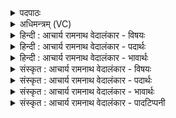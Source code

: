 <details><summary>पदपाठः</summary>

व꣣य꣢म्। उ꣣। त्वा꣢म्। अ꣣पूर्व्य। अ। पूर्व्य। स्थूर꣢म्। न। कत्। चि꣣त्। भ꣡र꣢꣯न्तः। अ꣣वस्य꣡वः꣢। व꣡ज्रि꣢꣯न्। चि꣣त्र꣢म्। ह꣣वामहे। ४०८।
</details>

<details><summary>अधिमन्त्रम् (VC)</summary>

- इन्द्रः
- सौभरि: काण्व:
- ककुप्
- ऋषभः
- ऐन्द्रं काण्डम्
</details>

<details><summary>हिन्दी : आचार्य रामनाथ वेदालंकार - विषयः</summary>

अगले मन्त्र में परमेश्वर, आचार्य वा वैद्य का आह्वान किया गया है।
</details>

<details><summary>हिन्दी : आचार्य रामनाथ वेदालंकार - पदार्थः</summary>

पदार्थान्वयभाषाः -  हे (अपूर्व्य) अपूर्व गुण-कर्म-स्वभाववाले, (वज्रिन्) शस्त्रधारी के समान दोषनाशक परमेश्वर आचार्य वा वैद्यराज ! (कच्चित्) किसी (स्थूरं न) स्थूल गढ़े आदि के समान (स्थूरम्) मन, चक्षु आदि के स्थूल छिद्र को (भरन्तः) भरना चाहते हुए (अवस्यवः) रक्षा के इच्छुक (वयम्) हम (चित्रम्) पूज्य (त्वाम्) आपको (हवामहे) पुकारते हैं ॥१०॥ इस मन्त्र में श्लिष्टोपमालङ्कार है ॥१०॥
</details>

<details><summary>हिन्दी : आचार्य रामनाथ वेदालंकार - भावार्थः</summary>

भावार्थभाषाः -  जैसे विशाल निर्जल अन्धे कुएँ आदि को भरना चाहते हुए लोग सहायक मित्रों को बुलाते हैं, वैसे ही मन, चक्षु आदियों के रोगरूप या अशक्तिरूप छिद्र को भरने के लिए परमेश्वर, आचार्य वा वैद्य की सहायता पानी चाहिए ॥१०॥ इस दशति में इन्द्र का महत्त्व वर्णित होने से, उसकी स्तुति होने से, उसका आह्वान होने से और उससे बल-धन आदि की याचना होने से तथा इन्द्र नाम से राजा, आचार्य, वैद्य आदि के भी कर्तव्य का वर्णन होने से इस दशति के विषय की पूर्व दशति के विषय के साथ संगति है ॥ पञ्चम प्रपाठक में प्रथम अर्ध की द्वितीय दशति समाप्त ॥ चतुर्थ अध्याय में छठा खण्ड समाप्त ॥
</details>

<details><summary>संस्कृत : आचार्य रामनाथ वेदालंकार - विषयः</summary>

अथ परमेश्वर आचार्यो भिषग् वाऽऽहूयते।
</details>

<details><summary>संस्कृत : आचार्य रामनाथ वेदालंकार - पदार्थः</summary>

पदार्थान्वयभाषाः -  हे (अपूर्व्य२) अपूर्वगुणकर्मस्वभाव, (वज्रिन्) शस्त्रधर इव दोषनाशक परमेश, आचार्य, भिषग् वा ! (कच्चित्) किमपि (स्थूरं३ न) स्थूलं विशालं गर्तादिकम् इव (स्थूरम्) स्थूलं मनश्चक्षुरादीनां छिद्रम् (भरन्तः) पूरयन्तः, पूरयितुमिच्छन्तः सन्तः, (अवस्यवः) त्वद्रक्षणेच्छवः (वयम् चित्रम्) चायनीयं पूज्यम् (त्वाम्) इन्द्रनामानं जगदीशम्, आचार्यं, भिषग्वरं वा (हवामहे) आह्वयामः ॥ उक्तं चान्यत्र “यन्मे॑ छि॒द्रं चक्षु॑षो॒ हृद॑यस्य॒ मन॑सो॒ वाति॑तृण्णं॒ बृह॒स्पति॑र्मे॒ तद्द॑धातु।” य० ३६।२ इति ॥१०॥ अत्र श्लिष्टोपमालङ्कारः ॥१०॥
</details>

<details><summary>संस्कृत : आचार्य रामनाथ वेदालंकार - भावार्थः</summary>

भावार्थभाषाः -  यथा विशालं निर्जलम् अन्धकूपादिकम् पूरयितुमिच्छन्तो जनाः सहायकं सखिवर्गम् आह्वयन्ति तथैव मनश्चक्षुरादीनां रोगरूपमशक्तिरूपं च विशालं छिद्रं पूरयितुं परमेश्वरस्य गुरोर्वैद्यस्य च साहाय्यं प्राप्तव्यम् ॥१०॥ अत्रेन्द्रस्य महत्त्ववर्णनात्, तत्स्तवनात्, तदाह्वानात्, ततो बलधनादिप्रार्थनाद्, इन्द्रनाम्ना नृपत्याचार्यवैद्यादीनां चापि कर्तव्यवर्णनादेतद्दशत्यर्थस्य पूर्वदशत्यर्थेन सह संगतिरस्तीति ज्ञेयम् ॥ इति पञ्चमे प्रपाठके प्रथमार्द्धे द्वितीया दशतिः। इति चतुर्थेऽध्याये षष्ठः खण्डः ॥
</details>

<details><summary>संस्कृत : आचार्य रामनाथ वेदालंकार - पादटिप्पनी</summary>

टिप्पणी:   १. ऋ० ८।२१।१, ऋषिः सोभरिः काण्वः। अ० २०।१४।१ ऋषिः सोभरिः। उभयत्र ‘वज्रिन्’ इत्यत्र ‘वाजे’ इति पाठः। साम० ७०८। २. अविद्यमानः पूर्वो यस्मात् सः अपूर्वः। अपूर्व एव अपूर्व्यः। स्वार्थिको य प्रत्ययः—इति वि०। ३. स्थूरं न कच्चित् स्थूलमिव किञ्चित् कुसूलादिकं यवादिभिः त्वां भरन्तः पूरयन्तः पूरयिष्यन्तः सोमेन—इति भ०। स्थूरं न यथा भरन्तो व्रीह्यादिभिः गृहं पूरयन्तो जनाः स्थूरं स्थूलं गुणाधिकं कच्चित् कञ्चिन्मानवं यथा ह्वयन्ति तद्वत्—इति सा०।
</details>